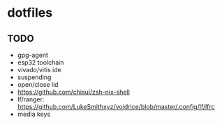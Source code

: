 # dotfiles

## TODO

- gpg-agent
- esp32 toolchain
- vivado/vitis ide
- suspending
- open/close lid
- https://github.com/chisui/zsh-nix-shell
- lf/ranger: https://github.com/LukeSmithxyz/voidrice/blob/master/.config/lf/lfrc
- media keys
